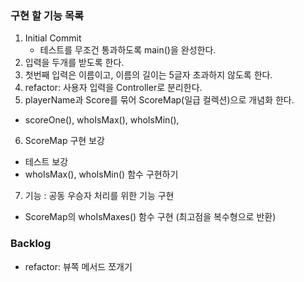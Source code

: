 ### 구현 할 기능 목록

1. Initial Commit
   - 테스트를 무조건 통과하도록 main()을 완성한다.
2. 입력을 두개를 받도록 한다.
3. 첫번째 입력은 이름이고, 이름의 길이는 5글자 초과하지 않도록 한다.
4. refactor: 사용자 입력을 Controller로 분리한다.
5. playerName과 Score를 묶어 ScoreMap(일급 컬렉션)으로 개념화 한다.

- scoreOne(), whoIsMax(), whoIsMin(),

6. ScoreMap 구현 보강

- 테스트 보강
- whoIsMax(), whoIsMin() 함수 구현하기

7. 기능 : 공동 우승자 처리를 위한 기능 구현

- ScoreMap의 whoIsMaxes() 함수 구현 (최고점을 복수형으로 반환)

### Backlog

- refactor: 뷰쪽 메서드 쪼개기

